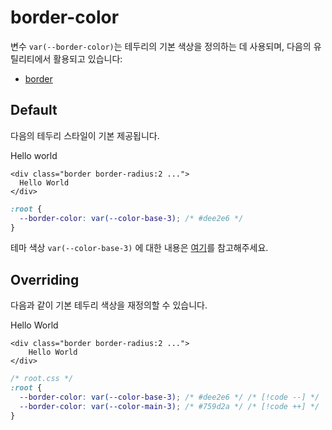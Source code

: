 <script setup>
import ExampleSection from "../components/demo/ExampleSection.vue"
</script>

# border-color

변수 `var(--border-color)`는 테두리의 기본 색상을 정의하는 데 사용되며, 다음의 유틸리티에서 활용되고 있습니다:

- [border](../utility/border/border.md)

## Default

다음의 테두리 스타일이 기본 제공됩니다.

<ExampleSection>
<template #h>기본 스타일</template>
  <div class="border bg-color:base-1 border-radius:2 padding:5">Hello world</div>
</ExampleSection>

```html{1}
<div class="border border-radius:2 ...">
  Hello World
</div>
```

```css
:root {
  --border-color: var(--color-base-3); /* #dee2e6 */
}
```

테마 색상 `var(--color-base-3)` 에 대한 내용은 [여기](./theme-colors.md)를 참고해주세요.

## Overriding

다음과 같이 기본 테두리 색상을 재정의할 수 있습니다.

<ExampleSection>
<template #h>기본 스타일</template>
	<div class="border border-color:main-1 bg-color:base-1 border-radius:2 padding:5">
		Hello World
	</div>
</ExampleSection>

```html{1}
<div class="border border-radius:2 ...">
	Hello World
</div>
```

```css
/* root.css */
:root {
  --border-color: var(--color-base-3); /* #dee2e6 */ /* [!code --] */
  --border-color: var(--color-main-3); /* #759d2a */ /* [!code ++] */
}
```
